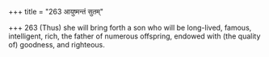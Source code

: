 +++
title = "263 आयुष्मन्तं सुतम्"

+++
263	(Thus) she will bring forth a son who will be long-lived, famous, intelligent, rich, the father of numerous offspring, endowed with (the quality of) goodness, and righteous.